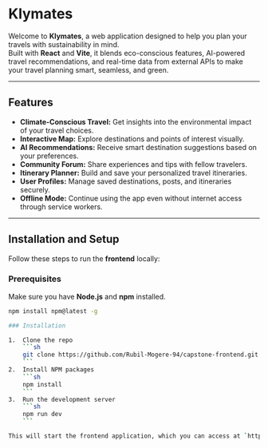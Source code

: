 # Klymates

Welcome to **Klymates**, a web application designed to help you plan your travels with sustainability in mind.  
Built with **React** and **Vite**, it blends eco-conscious features, AI-powered travel recommendations, and real-time data from external APIs to make your travel planning smart, seamless, and green.

---

##  Features

- **Climate-Conscious Travel:** Get insights into the environmental impact of your travel choices.  
-  **Interactive Map:** Explore destinations and points of interest visually.  
- **AI Recommendations:** Receive smart destination suggestions based on your preferences.  
- **Community Forum:** Share experiences and tips with fellow travelers.  
- **Itinerary Planner:** Build and save your personalized travel itineraries.  
- **User Profiles:** Manage saved destinations, posts, and itineraries securely.  
-  **Offline Mode:** Continue using the app even without internet access through service workers.

---

## Installation and Setup

Follow these steps to run the **frontend** locally:

### Prerequisites
Make sure you have **Node.js** and **npm** installed.

```sh
npm install npm@latest -g

### Installation

1.  Clone the repo
    ```sh
    git clone https://github.com/Rubil-Mogere-94/capstone-frontend.git
    ```
2.  Install NPM packages
    ```sh
    npm install
    ```
3.  Run the development server
    ```sh
    npm run dev
    ```

This will start the frontend application, which you can access at `http://localhost:5173`.


